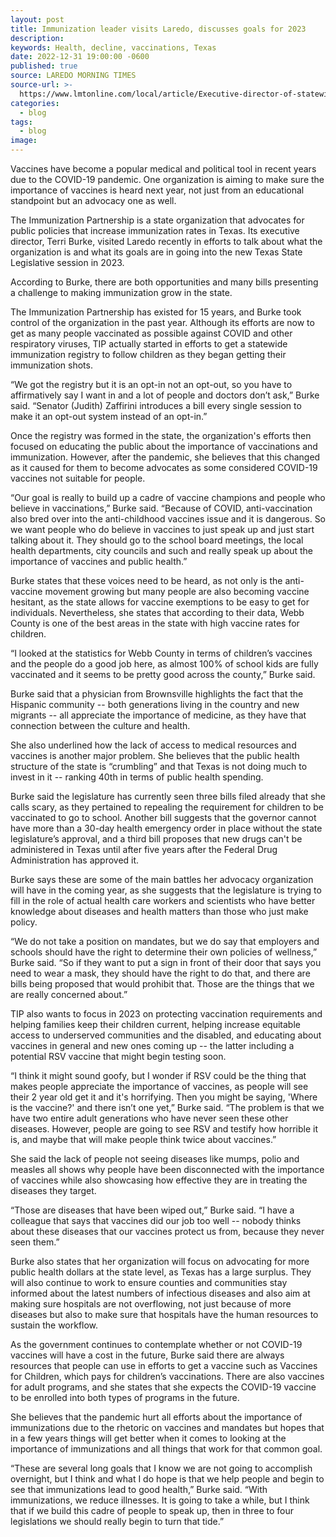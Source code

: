 ```yaml
---
layout: post
title: Immunization leader visits Laredo, discusses goals for 2023
description:
keywords: Health, decline, vaccinations, Texas
date: 2022-12-31 19:00:00 -0600
published: true
source: LAREDO MORNING TIMES
source-url: >-
  https://www.lmtonline.com/local/article/Executive-director-of-statewide-immunization-17682058.php#photo-23315116
categories:
  - blog
tags:
  - blog
image:
---
```

Vaccines have become a popular medical and political tool in recent years due to the COVID-19 pandemic. One organization is aiming to make sure the importance of vaccines is heard next year, not just from an educational standpoint but an advocacy one as well.&nbsp;

The Immunization Partnership is a state organization that advocates for public policies that increase immunization rates in Texas. Its executive director, Terri Burke, visited Laredo recently in efforts to talk about what the organization is and what its goals are in going into the new Texas State Legislative session in 2023.

According to Burke, there are both opportunities and many bills presenting a challenge to making immunization grow in the state.&nbsp;

The Immunization Partnership has existed for 15 years, and Burke took control of the organization in the past year. Although its efforts are now to get as many people vaccinated as possible against COVID and other respiratory viruses, TIP actually started in efforts to get a statewide immunization registry to follow children as they began getting their immunization shots.&nbsp;

“We got the registry but it is an opt-in not an opt-out, so you have to affirmatively say I want in and a lot of people and doctors don’t ask,” Burke said. “Senator (Judith) Zaffirini introduces a bill every single session to make it an opt-out system instead of an opt-in.”

Once the registry was formed in the state, the organization's efforts then focused on educating the public about the importance of vaccinations and immunization. However, after the pandemic, she believes that this changed as it caused for them to become advocates as some considered COVID-19 vaccines not suitable for people.&nbsp;

“Our goal is really to build up a cadre of vaccine champions and people who believe in vaccinations,” Burke said. “Because of COVID, anti-vaccination also bred over into the anti-childhood vaccines issue and it is dangerous. So we want people who do believe in vaccines to just speak up and just start talking about it. They should go to the school board meetings, the local health departments, city councils and such and really speak up about the importance of vaccines and public health.”

Burke states that these voices need to be heard, as not only is the anti-vaccine movement growing but many people are also becoming vaccine hesitant, as the state allows for vaccine exemptions to be easy to get for individuals. Nevertheless, she states that according to their data, Webb County is one of the best areas in the state with high vaccine rates for children.&nbsp;

“I looked at the statistics for Webb County in terms of children’s vaccines and the people do a good job here, as almost 100% of school kids are fully vaccinated and it seems to be pretty good across the county,” Burke said.

Burke said that a physician from Brownsville highlights the fact that the Hispanic community -- both generations living in the country and new migrants -- all appreciate the importance of medicine, as they have that connection between the culture and health.&nbsp;

She also underlined how the lack of access to medical resources and vaccines is another major problem. She believes that the public health structure of the state is “crumbling” and that Texas is not doing much to invest in it -- ranking 40th in terms of public health spending.&nbsp;

Burke said the legislature has currently seen three bills filed already that she calls scary, as they pertained to repealing the requirement for children to be vaccinated to go to school. Another bill suggests that the governor cannot have more than a 30-day health emergency order in place without the state legislature’s approval, and a third bill proposes that new drugs can't be administered in Texas until after five years after the Federal Drug Administration has approved it.&nbsp;

Burke says these are some of the main battles her advocacy organization will have in the coming year, as she suggests that the legislature is trying to fill in the role of actual health care workers and scientists who have better knowledge about diseases and health matters than those who just make policy.&nbsp;

“We do not take a position on mandates, but we do say that employers and schools should have the right to determine their own policies of wellness,” Burke said. “So if they want to put a sign in front of their door that says you need to wear a mask, they should have the right to do that, and there are bills being proposed that would prohibit that. Those are the things that we are really concerned about.”

TIP also wants to focus in 2023 on protecting vaccination requirements and helping families keep their children current, helping increase equitable access to underserved communities and the disabled, and educating about vaccines in general and new ones coming up -- the latter including a potential RSV vaccine that might begin testing soon.&nbsp;

“I think it might sound goofy, but I wonder if RSV could be the thing that makes people appreciate the importance of vaccines, as people will see their 2 year old get it and it's horrifying. Then you might be saying, 'Where is the vaccine?' and there isn’t one yet,” Burke said. “The problem is that we have two entire adult generations who have never seen these other diseases. However, people are going to see RSV and testify how horrible it is, and maybe that will make people think twice about vaccines.”

She said the lack of people not seeing diseases like mumps, polio and measles all shows why people have been disconnected with the importance of vaccines while also showcasing how effective they are in treating the diseases they target.&nbsp;

“Those are diseases that have been wiped out,” Burke said. “I have a colleague that says that vaccines did our job too well -- nobody thinks about these diseases that our vaccines protect us from, because they never seen them.”

Burke also states that her organization will focus on advocating for more public health dollars at the state level, as Texas has a large surplus. They will also continue to work to ensure counties and communities stay informed about the latest numbers of infectious diseases and also aim at making sure hospitals are not overflowing, not just because of more diseases but also to make sure that hospitals have the human resources to sustain the workflow.&nbsp;

As the government continues to contemplate whether or not COVID-19 vaccines will have a cost in the future, Burke said there are always resources that people can use in efforts to get a vaccine such as Vaccines for Children, which pays for children’s vaccinations. There are also vaccines for adult programs, and she states that she expects the COVID-19 vaccine to be enrolled into both types of programs in the future.

She believes that the pandemic hurt all efforts about the importance of immunizations due to the rhetoric on vaccines and mandates but hopes that in a few years things will get better when it comes to looking at the importance of immunizations and all things that work for that common goal.&nbsp;

“These are several long goals that I know we are not going to accomplish overnight, but I think and what I do hope is that we help people and begin to see that immunizations lead to good health,” Burke said. “With immunizations, we reduce illnesses. It is going to take a while, but I think that if we build this cadre of people to speak up, then in three to four legislations we should really begin to turn that tide.”